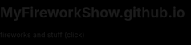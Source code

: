 # MyFireworkShow.github.io
fireworks and stuff (click)
<!DOCTYPE html>
<html lang="en">
<head>
<meta charset="UTF-8" />
<meta name="viewport" content="width=device-width, initial-scale=1.0" />
<title>Fireworks with Sound</title>
<style>
  html, body {
    margin: 0;
    padding: 0;
    overflow: hidden;
    background: black;
  }
  canvas {
    display: block;
  }
</style>
</head>
<body>
<canvas id="canvas"></canvas>

<script>
// ====== Canvas Setup ======
const canvas = document.getElementById('canvas');
const ctx = canvas.getContext('2d');
let cw = window.innerWidth;
let ch = window.innerHeight;
canvas.width = cw;
canvas.height = ch;

window.addEventListener('resize', () => {
  cw = window.innerWidth;
  ch = window.innerHeight;
  canvas.width = cw;
  canvas.height = ch;
});

// ====== Sounds ======
const launchSound = new Audio("https://actions.google.com/sounds/v1/ambiences/rocket_whoosh.ogg");
const explosionSounds = [
  "https://actions.google.com/sounds/v1/explosions/explosion.ogg",
  "https://actions.google.com/sounds/v1/explosions/explosion_large.ogg",
  "https://actions.google.com/sounds/v1/explosions/fireworks_burst.ogg"
];

// ====== Utilities ======
function random(min, max) {
  return Math.random() * (max - min) + min;
}

function calculateDistance(sx, sy, tx, ty) {
  const xDistance = tx - sx;
  const yDistance = ty - sy;
  return Math.sqrt(xDistance * xDistance + yDistance * yDistance);
}

// ====== Classes ======
let fireworks = [];
let particles = [];

class Firework {
  constructor(sx, sy, tx, ty) {
    this.x = sx;
    this.y = sy;
    this.sx = sx;
    this.sy = sy;
    this.tx = tx;
    this.ty = ty;
    this.distanceToTarget = calculateDistance(sx, sy, tx, ty);
    this.distanceTraveled = 0;
    this.coordinates = [];
    this.coordinateCount = 3;
    while (this.coordinateCount--) this.coordinates.push([this.x, this.y]);
    this.angle = Math.atan2(ty - sy, tx - sx);
    this.speed = 3;
    this.acceleration = 1.05;
    this.brightness = random(50, 70);
    this.targetRadius = 2;

    // Play launch sound
    launchSound.currentTime = 0;
    launchSound.play().catch(() => {});
  }

  update(index) {
    this.coordinates.pop();
    this.coordinates.unshift([this.x, this.y]);

    if (this.targetRadius < 8) this.targetRadius += 0.3;
    else this.targetRadius = 1;

    this.speed *= this.acceleration;
    const vx = Math.cos(this.angle) * this.speed;
    const vy = Math.sin(this.angle) * this.speed;
    this.distanceTraveled = calculateDistance(this.sx, this.sy, this.x + vx, this.y + vy);

    if (this.distanceTraveled >= this.distanceToTarget) {
      createParticles(this.tx, this.ty);
      fireworks.splice(index, 1);
    } else {
      this.x += vx;
      this.y += vy;
    }
  }

  draw() {
    ctx.beginPath();
    ctx.moveTo(this.coordinates[this.coordinates.length - 1][0],
               this.coordinates[this.coordinates.length - 1][1]);
    ctx.lineTo(this.x, this.y);
    ctx.strokeStyle = `hsl(${random(0, 360)}, 100%, ${this.brightness}%)`;
    ctx.stroke();

    ctx.beginPath();
    ctx.arc(this.tx, this.ty, this.targetRadius, 0, Math.PI * 2);
    ctx.stroke();
  }
}

class Particle {
  constructor(x, y) {
    this.x = x;
    this.y = y;
    this.coordinates = [];
    this.coordinateCount = 5;
    while (this.coordinateCount--) this.coordinates.push([this.x, this.y]);
    this.angle = random(0, Math.PI * 2);
    this.speed = random(1, 10);
    this.friction = 0.95;
    this.gravity = 1;
    this.hue = random(0, 360);
    this.brightness = random(50, 80);
    this.alpha = 1;
    this.decay = random(0.015, 0.03);
  }

  update(index) {
    this.coordinates.pop();
    this.coordinates.unshift([this.x, this.y]);
    this.speed *= this.friction;
    this.x += Math.cos(this.angle) * this.speed;
    this.y += Math.sin(this.angle) * this.speed + this.gravity;
    this.alpha -= this.decay;

    if (this.alpha <= this.decay) particles.splice(index, 1);
  }

  draw() {
    ctx.beginPath();
    ctx.moveTo(this.coordinates[this.coordinates.length - 1][0],
               this.coordinates[this.coordinates.length - 1][1]);
    ctx.lineTo(this.x, this.y);
    ctx.strokeStyle = `hsla(${this.hue}, 100%, ${this.brightness}%, ${this.alpha})`;
    ctx.stroke();
  }
}

// ====== Particle Explosion ======
function createParticles(x, y) {
  let count = 100;
  while (count--) particles.push(new Particle(x, y));

  // Play random explosion sound
  const boom = new Audio(explosionSounds[Math.floor(Math.random() * explosionSounds.length)]);
  boom.volume = 0.3;
  boom.play().catch(() => {});
}

// ====== Main Animation Loop ======
function loop() {
  requestAnimationFrame(loop);
  ctx.globalCompositeOperation = 'destination-out';
  ctx.fillStyle = 'rgba(0, 0, 0, 0.5)';
  ctx.fillRect(0, 0, cw, ch);
  ctx.globalCompositeOperation = 'lighter';

  fireworks.forEach((firework, index) => {
    firework.draw();
    firework.update(index);
  });

  particles.forEach((particle, index) => {
    particle.draw();
    particle.update(index);
  });

  if (Math.random() < 0.05) {
    fireworks.push(new Firework(cw / 2, ch, random(0, cw), random(0, ch / 2)));
  }
}

// ====== Click to Launch ======
canvas.addEventListener('click', (e) => {
  fireworks.push(new Firework(cw / 2, ch, e.clientX, e.clientY));
});

loop();
</script>
</body>
</html>
